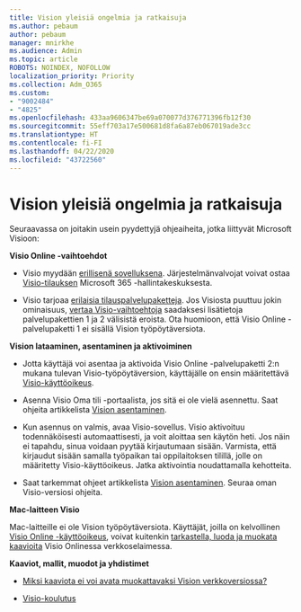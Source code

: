 ```yaml
---
title: Vision yleisiä ongelmia ja ratkaisuja
ms.author: pebaum
author: pebaum
manager: mnirkhe
ms.audience: Admin
ms.topic: article
ROBOTS: NOINDEX, NOFOLLOW
localization_priority: Priority
ms.collection: Adm_O365
ms.custom:
- "9002484"
- "4825"
ms.openlocfilehash: 433aa9606347be69a070077d376771396fb12f30
ms.sourcegitcommit: 55eff703a17e500681d8fa6a87eb067019ade3cc
ms.translationtype: HT
ms.contentlocale: fi-FI
ms.lasthandoff: 04/22/2020
ms.locfileid: "43722560"
---
```

# <a name="visio-common-issues-and-resolutions"></a>Vision yleisiä ongelmia ja ratkaisuja

Seuraavassa on joitakin usein pyydettyjä ohjeaiheita, jotka liittyvät Microsoft Visioon:

**Visio Online -vaihtoehdot**

- Visio myydään [erillisenä sovelluksena](https://products.office.com/visio/flowchart-software). Järjestelmänvalvojat voivat ostaa [Visio-tilauksen](https://docs.microsoft.com/alchemyinsights/purchase-visio-subscription) Microsoft 365 -hallintakeskuksesta.

- Visio tarjoaa [erilaisia tilauspalvelupaketteja](https://products.office.com/visio/microsoft-visio-plans-and-pricing-compare-visio-options). Jos Visiosta puuttuu jokin ominaisuus, [vertaa Visio-vaihtoehtoja](https://products.office.com/visio/microsoft-visio-plans-and-pricing-compare-visio-options) saadaksesi lisätietoja palvelupakettien 1 ja 2 välisistä eroista.  Ota huomioon, että Visio Online -palvelupaketti 1 ei sisällä Vision työpöytäversiota.

**Vision lataaminen, asentaminen ja aktivoiminen**

- Jotta käyttäjä voi asentaa ja aktivoida Visio Online -palvelupaketti 2:n mukana tulevan Visio-työpöytäversion, käyttäjälle on ensin määritettävä [Visio-käyttöoikeus](https://docs.microsoft.com/office365/admin/subscriptions-and-billing/assign-licenses-to-users).

- Asenna Visio Oma tili -portaalista, jos sitä ei ole vielä asennettu. Saat ohjeita artikkelista [Vision asentaminen](https://support.office.com/article/f98f21e3-aa02-4827-9167-ddab5b025710).

- Kun asennus on valmis, avaa Visio-sovellus. Visio aktivoituu todennäköisesti automaattisesti, ja voit aloittaa sen käytön heti. Jos näin ei tapahdu, sinua voidaan pyytää kirjautumaan sisään. Varmista, että kirjaudut sisään samalla työpaikan tai oppilaitoksen tilillä, jolle on määritetty Visio-käyttöoikeus. Jatka aktivointia noudattamalla kehotteita.

- Saat tarkemmat ohjeet artikkelista [Vision asentaminen](https://support.office.com/article/f98f21e3-aa02-4827-9167-ddab5b025710). Seuraa oman Visio-versiosi ohjeita.

**Mac-laitteen Visio**

Mac-laitteille ei ole Vision työpöytäversiota. Käyttäjät, joilla on kelvollinen [Visio Online -käyttöoikeus](https://docs.microsoft.com/office365/admin/subscriptions-and-billing/assign-licenses-to-users), voivat kuitenkin [tarkastella, luoda ja muokata kaavioita](https://support.office.com/article/06f04845-91b8-4e8f-881f-a43c970735fc) Visio Onlinessa verkkoselaimessa.

**Kaaviot, mallit, muodot ja yhdistimet**

- [Miksi kaaviota ei voi avata muokattavaksi Vision verkkoversiossa?](https://support.microsoft.com/office/ea4a23d3-21d3-4878-945e-cf1be4140357)

- [Visio-koulutus](https://support.office.com/article/visio-training-e058bcfa-1d90-4653-afc6-e84d54cf94a6)

